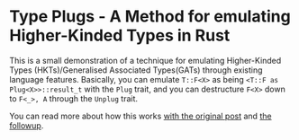 # Type Plugs - A Method for emulating Higher-Kinded Types in Rust

This is a small demonstration of a technique for emulating Higher-Kinded Types (HKTs)/Generalised Associated Types(GATs) through existing language features.
Basically, you can emulate `T::F<X>` as being `<T::F as Plug<X>>::result_t` with the `Plug` trait, and you can destructure `F<X>` down to `F<_>, A` through the `Unplug` trait. 


You can read more about how this works [with the original post](https://gist.github.com/edmundsmith/855fcf0cb35dd467c29a9350481f0ecf) and [the followup](https://gist.github.com/edmundsmith/e09d5f473172066c0023ef84ee830cad).

